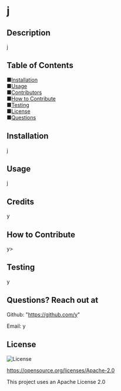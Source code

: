 # j  
    
## Description

j
  
## Table of Contents 

■[Installation](#installation)  
■[Usage](#usage)   
■[Contributors](#credits)  
■[How to Contribute](#how-to-Contribute)  
■[Testing](#testing)   
■[License](#license)  
■[Questions](#questions?-reach-out-at)  

## Installation

j

## Usage 

j

## Credits 

y

## How to Contribute 

y>

## Testing 

y

## Questions? Reach out at 

Github: "https://github.com/y"

Email: y
  
## License

![License](https://img.shields.io/badge/License-Apache_2.0-blue.svg)

https://opensource.org/licenses/Apache-2.0

This project uses an Apache License 2.0

